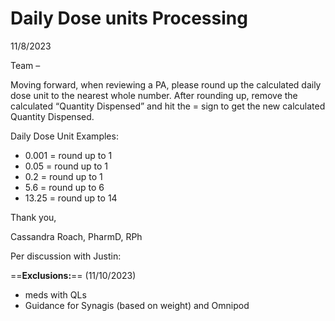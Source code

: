 # Daily Dose units Processing

11/8/2023

Team –

Moving forward, when reviewing a PA, please round up the calculated daily dose unit to the nearest whole number. After rounding up, remove the calculated “Quantity Dispensed” and hit the = sign to get the new calculated Quantity Dispensed.

Daily Dose Unit Examples:

- 0.001 = round up to 1
- 0.05 = round up to 1
- 0.2 = round up to 1
- 5.6 = round up to 6
- 13.25 = round up to 14

Thank you,

Cassandra Roach, PharmD, RPh

Per discussion with Justin:

==**Exclusions:**== (11/10/2023)

- meds with QLs
- Guidance for Synagis (based on weight) and Omnipod 
